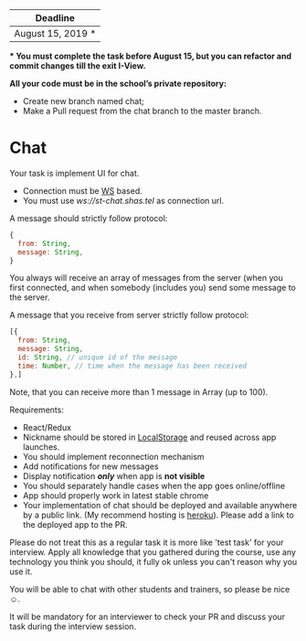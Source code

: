 | Deadline |
|-----------|
| August 15, 2019 &#42; |

**&#42; You must complete the task before August 15, but you can refactor and commit changes till the exit I-View.**

**All your code must be in the school’s private repository:**
- Create new branch named chat;
- Make a Pull request from the chat branch to the master branch.

# Chat

Your task is implement UI for chat.  
* Connection must be [WS](https://developer.mozilla.org/en-US/docs/Glossary/WebSockets) based.  
* You must use _ws://st-chat.shas.tel_ as connection url.

A message should strictly follow protocol:
```js
{
  from: String,
  message: String,
}
```
You always will receive an array of messages from the server (when you first connected, and when somebody (includes you) send some message to the server.

A message that you receive from server strictly follow protocol:
```js
[{
  from: String,
  message: String,
  id: String, // unique id of the message
  time: Number, // time when the message has been received
},]
```
Note, that you can receive more than 1 message in Array (up to 100).  

Requirements:
* React/Redux
* Nickname should be stored in [LocalStorage](https://developer.mozilla.org/en-US/docs/Web/API/Window/localStorage) and reused across app launches.
* You should implement reconnection mechanism
* Add notifications for new messages
* Display notification **_only_** when app is **not visible**
* You should separately handle cases when the app goes online/offline
* App should properly work in latest stable chrome
* Your implementation of chat should be deployed and available anywhere by a public link. (My recommend hosting is [heroku](https://www.heroku.com/)). Please add a link to the deployed app to the PR.

Please do not treat this as a regular task it is more like 'test task' for your interview.
Apply all knowledge that you gathered during the course, use any technology you think you should, it fully ok unless you can't reason why you use it.

You will be able to chat with other students and trainers, so please be nice ☺️.

It will be mandatory for an interviewer to check your PR and discuss your task during the interview session.
